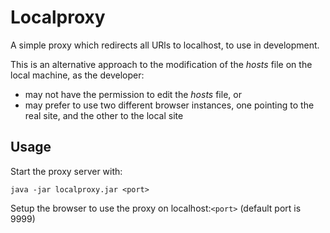 # Localproxy  
A simple proxy which redirects all URls to localhost, to use in development.  
  
This is an alternative approach to the modification of the _hosts_ file on the local machine, as the developer:   
* may not have the permission to edit the _hosts_ file, or  
* may prefer to use two different browser instances, one pointing to the real site, and the other to the local site  
  
## Usage
Start the proxy server with:

    java -jar localproxy.jar <port>

Setup the browser to use the proxy on localhost:`<port>` (default port is 9999)
